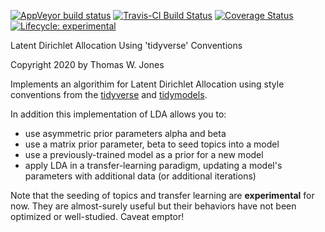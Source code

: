 <!-- badges: start -->
  [![AppVeyor build status](https://ci.appveyor.com/api/projects/status/github/TommyJones/tidylda?branch=master&svg=true)](https://ci.appveyor.com/project/TommyJones/tidylda)
[![Travis-CI Build Status](https://travis-ci.com/TommyJones/tidylda.svg?branch=master)](https://travis-ci.com/TommyJones/tidylda)
[![Coverage Status](https://img.shields.io/codecov/c/github/tommyjones/tidylda/master.svg)](https://codecov.io/github/tommyjones/tidylda?branch=master)
[![Lifecycle: experimental](https://img.shields.io/badge/lifecycle-experimental-orange.svg)](https://www.tidyverse.org/lifecycle/#experimental)
<!-- badges: end -->

Latent Dirichlet Allocation Using 'tidyverse' Conventions

Copyright 2020 by Thomas W. Jones

Implements an algorithim for Latent Dirichlet Allocation using style conventions from the [tidyverse](https://style.tidyverse.org/) and [tidymodels](https://tidymodels.github.io/model-implementation-principles/). 
    
In addition this implementation of LDA allows you to:

* use asymmetric prior parameters alpha and beta
* use a matrix prior parameter, beta to seed topics into a model
* use a previously-trained model as a prior for a new model
* apply LDA in a transfer-learning paradigm, updating a model's parameters with additional data (or additional iterations)

Note that the seeding of topics and transfer learning are **experimental** for now. They are almost-surely useful but their behaviors have not been optimized or well-studied. Caveat emptor!

